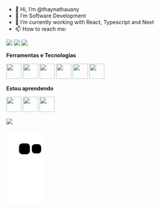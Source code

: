 - 👋 Hi, I’m @thaynathauany
- 👀 I’m Software Development 
- 🌱 I’m currently working with React, Typescript and Next
- 📫 How to reach me:
<div>
          <a href="https://instagram.com/thayna.thauanny" target="_blank"><img src="https://img.shields.io/badge/-Instagram-%23E4405F?style=for-the-badge&logo=instagram&logoColor=white" target="_blank"></a>
          <a href = "mailto:thayna98@gmail.com"><img src="https://img.shields.io/badge/Gmail-D14836?style=for-the-badge&logo=gmail&logoColor=white" target="_blank"></a>
          <a href="https://www.linkedin.com/in/thayná-thauany/" target="_blank"><img src="https://img.shields.io/badge/-LinkedIn-%230077B5?style=for-the-badge&logo=linkedin&logoColor=white" target="_blank"></a>  
</div>
        

<b>Ferramentas e Tecnologias </b> <p> 
<img src="https://cdn.jsdelivr.net/gh/devicons/devicon/icons/git/git-original.svg" width="40" height="40"/> <img src="https://cdn.jsdelivr.net/gh/devicons/devicon/icons/react/react-original.svg" width="40" height="40" />
<img src="https://cdn.jsdelivr.net/gh/devicons/devicon/icons/typescript/typescript-original.svg" width="40" height="40" /> <img src="https://cdn.jsdelivr.net/gh/devicons/devicon/icons/nextjs/nextjs-line.svg" width="40" height="40" />  <img src="https://cdn.jsdelivr.net/gh/devicons/devicon/icons/php/php-plain.svg" width="40" height="40" /> <link rel="stylesheet" href="https://cdn.jsdelivr.net/gh/devicons/devicon@v2.15.1/devicon.min.css" width="40" height="40"><img src="https://cdn.jsdelivr.net/gh/devicons/devicon/icons/sass/sass-original.svg" width="40" height="40" /> 
          
<p></p>
<b>Estou aprendendo </b> <p> 
<img src="https://cdn.jsdelivr.net/gh/devicons/devicon/icons/nodejs/nodejs-original.svg" width="40" height="40" /> <img src="https://cdn.jsdelivr.net/gh/devicons/devicon/icons/mysql/mysql-original.svg" width="40" height="40"  /> <img src="https://cdn.jsdelivr.net/gh/devicons/devicon/icons/graphql/graphql-plain.svg" width="40" height="40"  />


<div>
<a href="https://github.com/thaynathauany">
<img height="180em" src="https://github-readme-stats.vercel.app/api/top-langs/?username=thaynathauany&layout=compact&langs_count=7&theme=dracula"/>
</div>
          
![Snake animation](https://github.com/thaynathauany/thaynathauany/blob/output/github-contribution-grid-snake.svg)
